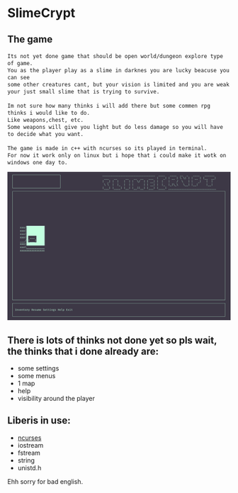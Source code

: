 # SlimeCrypt

## The game
    Its not yet done game that should be open world/dungeon explore type of game.
    You as the player play as a slime in darknes you are lucky beacuse you can see
    some other creatures cant, but your vision is limited and you are weak
    your just small slime that is trying to survive.

    Im not sure how many thinks i will add there but some commen rpg thinks i would like to do.
    Like weapons,chest, etc.
    Some weapons will give you light but do less damage so you will have to decide what you want.

    The game is made in c++ with ncurses so its played in terminal.
    For now it work only on linux but i hope that i could make it wotk on windows one day to.

![The part that is visible is the "visibility around the player" its part of the game](https://github.com/Insocz/SlimeCrypt-Game/blob/master/ScreenShot%20of%20the%20game.png)

## There is lots of thinks not done yet so pls wait, the thinks that i done already are:
* some settings
* some menus
* 1 map
* help
* visibility around the player

## Liberis in use:
* [ncurses](https://github.com/mirror/ncurses)
* iostream
* fstream
* string
* unistd.h

Ehh sorry for bad english.